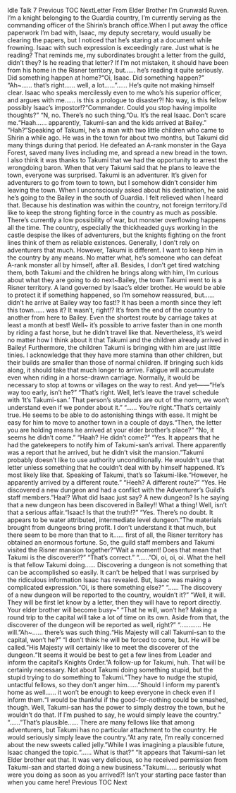 Idle Talk 7 Previous TOC NextLetter From Elder Brother I’m Grunwald Ruven. I’m a knight belonging to the Guardia country, I’m currently serving as the commanding officer of the Shirin’s branch office.When I put away the office paperwork I’m bad with, Isaac, my deputy secretary, would usually be clearing the papers, but I noticed that he’s staring at a document while frowning. Isaac with such expression is exceedingly rare. Just what is he reading? That reminds me, my subordinates brought a letter from the guild, didn’t they? Is he reading that letter? If I’m not mistaken, it should have been from his home in the Risner territory, but…… he’s reading it quite seriously. Did something happen at home?“Oi, Isaac. Did something happen?” “Ah~…… that’s right…… well, a lot……”…… He’s quite not making himself clear. Isaac who speaks mercilessly even to me who’s his superior officer, and argues with me…… is this a prologue to disaster?! No way, is this fellow possibly Isaac’s impostor!?“Commander. Could you stop having impolite thoughts?” “N, no. There’s no such thing.”Ou. It’s the real Isaac. Don’t scare me.“Haah…… apparently, Takumi-san and the kids arrived at Bailey.” “Hah?”Speaking of Takumi, he’s a man with two little children who came to Shirin a while ago. He was in the town for about two months, but Takumi did many things during that period. He defeated an A-rank monster in the Gaya Forest, saved many lives including me, and spread a new bread in the town. I also think it was thanks to Takumi that we had the opportunity to arrest the wrongdoing baron. When that very Takumi said that he plans to leave the town, everyone was surprised. Takumi is an adventurer. It’s given for adventurers to go from town to town, but I somehow didn’t consider him leaving the town. When I unconsciously asked about his destination, he said he’s going to the Bailey in the south of Guardia. I felt relieved when I heard that. Because his destination was within the country, not foreign territory.I’d like to keep the strong fighting force in the country as much as possible. There’s currently a low possibility of war, but monster overflowing happens all the time. The country, especially the thickheaded guys working in the castle despise the likes of adventurers, but the knights fighting on the front lines think of them as reliable existences. Generally, I don’t rely on adventurers that much. However, Takumi is different. I want to keep him in the country by any means. No matter what, he’s someone who can defeat A-rank monster all by himself, after all. Besides, I don’t get tired watching them, both Takumi and the children he brings along with him, I’m curious about what they are going to do next~Bailey, the town Takumi went to is a Risner territory. A land governed by Isaac’s elder brother. He would be able to protect it if something happened, so I’m somehow reassured, but…… didn’t he arrive at Bailey way too fast!? It has been a month since they left this town…… was it? It wasn’t, right!? It’s from the end of the country to another from here to Bailey. Even the shortest route by carriage takes at least a month at best! Well~ it’s possible to arrive faster than in one month by riding a fast horse, but he didn’t travel like that. Nevertheless, it’s weird no matter how I think about it that Takumi and the children already arrived in Bailey! Furthermore, the children Takumi is bringing with him are just little tinies. I acknowledge that they have more stamina than other children, but their builds are smaller than those of normal children. If bringing such kids along, it should take that much longer to arrive. Fatigue will accumulate even when riding in a horse-drawn carriage. Normally, it would be necessary to stop at towns or villages on the way to rest. And yet――“He’s way too early, isn’t he?” “That’s right. Well, let’s leave the travel schedule with ‘It’s Takumi-san.’ That person’s standards are out of the norm, we won’t understand even if we ponder about it.” “…… You’re right.”That’s certainly true. He seems to be able to do astonishing things with ease. It might be easy for him to move to another town in a couple of days.“Then, the letter you are holding means he arrived at your elder brother’s place?” “No, it seems he didn’t come.” “Haah? He didn’t come?” “Yes. It appears that he had the gatekeepers to notify him of Takumi-san’s arrival. There apparently was a report that he arrived, but he didn’t visit the mansion.”Takumi probably doesn’t like to use authority unconditionally. He wouldn’t use that letter unless something that he couldn’t deal with by himself happened. It’s most likely like that. Speaking of Takumi, that’s so Takumi-like.“However, he apparently arrived by a different route.” “Heeh? A different route?” “Yes. He discovered a new dungeon and had a conflict with the Adventurer’s Guild’s staff members.”Haa!? What did Isaac just say? A new dungeon? Is he saying that a new dungeon has been discovered in Bailey!! What a thing! Well, isn’t that a serious affair.“Isaac! Is that the truth!?” “Yes. There’s no doubt. It appears to be water attributed, intermediate level dungeon.”The materials brought from dungeons bring profit. I don’t understand it that much, but there seem to be more than that to it…… first of all, the Risner territory has obtained an enormous fortune. So, the guild staff members and Takumi visited the Risner mansion together?“Wait a moment! Does that mean that Takumi is the discoverer!?” “That’s correct.” “……”Oi, oi, oi, oi. What the hell is that fellow Takumi doing…… Discovering a dungeon is not something that can be accomplished so easily. It can’t be helped that I was surprised by the ridiculous information Isaac has revealed. But, Isaac was making a complicated expression.“Oi, is there something else?” “…… The discovery of a new dungeon will be reported to the country, wouldn’t it?” “Well, it will. They will be first let know by a letter, then they will have to report directly. Your elder brother will become busy~” “That he will, won’t he? Making a round trip to the capital will take a lot of time on its own. Aside from that, the discoverer of the dungeon will be reported as well, right?” “………… He will.”Ah~…… there’s was such thing.“His Majesty will call Takumi-san to the capital, won’t he?” “I don’t think he will be forced to come, but. He will be called.”His Majesty will certainly like to meet the discoverer of the dungeon.“It seems it would be best to get a few lines from Leader and inform the capital’s Knights Order.”A follow-up for Takumi, huh. That will be certainly necessary. Not about Takumi doing something stupid, but the stupid trying to do something to Takumi.“They have to nudge the stupid, untactful fellows, so they don’t anger him……”Should I inform my parent’s home as well…… it won’t be enough to keep everyone in check even if I inform them.“I would be thankful if the good-for-nothing could be smashed, though. Well, Takumi-san has the power to simply destroy the town, but he wouldn’t do that. If I’m pushed to say, he would simply leave the country.” “……”That’s plausible…… There are many fellows like that among adventurers, but Takumi has no particular attachment to the country. He would seriously simply leave the country.“At any rate, I’m really concerned about the new sweets called jelly.”While I was imagining a plausible future, Isaac changed the topic.“…… What is that?” “It appears that Takumi-san let Elder brother eat that. It was very delicious, so he received permission from Takumi-san and started doing a new business.”Takumi…… seriously what were you doing as soon as you arrived?! Isn’t your starting pace faster than when you came here! Previous TOC Next